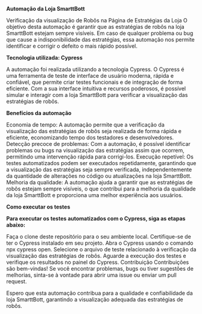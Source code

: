 **Automação da Loja SmarttBott**

Verificação da visualização de Robôs na Página de Estratégias da Loja
O objetivo desta automação é garantir que as estratégias de robôs na loja SmarttBott estejam sempre visíveis. Em caso de qualquer problema ou bug que cause a indisponibilidade das estratégias, essa automação nos permite identificar e corrigir o defeito o mais rápido possível.

**Tecnologia utilizada: Cypress**

A automação foi realizada utilizando a tecnologia Cypress. O Cypress é uma ferramenta de teste de interface de usuário moderna, rápida e confiável, que permite criar testes funcionais e de integração de forma eficiente. Com a sua interface intuitiva e recursos poderosos, é possível simular e interagir com a loja SmarttBott para verificar a visualização das estratégias de robôs.

**Benefícios da automação**

Economia de tempo: A automação permite que a verificação da visualização das estratégias de robôs seja realizada de forma rápida e eficiente, economizando tempo dos testadores e desenvolvedores.
Detecção precoce de problemas: Com a automação, é possível identificar problemas ou bugs na visualização das estratégias assim que ocorrem, permitindo uma intervenção rápida para corrigi-los.
Execução repetível: Os testes automatizados podem ser executados repetidamente, garantindo que a visualização das estratégias seja sempre verificada, independentemente da quantidade de alterações no código ou atualizações na loja SmarttBott.
Melhoria da qualidade: A automação ajuda a garantir que as estratégias de robôs estejam sempre visíveis, o que contribui para a melhoria da qualidade da loja SmarttBott e proporciona uma melhor experiência aos usuários.

**Como executar os testes**

**Para executar os testes automatizados com o Cypress, siga as etapas abaixo:**

Faça o clone deste repositório para o seu ambiente local.
Certifique-se de ter o Cypress instalado em seu projeto.
Abra o Cypress usando o comando npx cypress open.
Selecione o arquivo de teste relacionado à verificação da visualização das estratégias de robôs.
Aguarde a execução dos testes e verifique os resultados no painel do Cypress.
Contribuição
Contribuições são bem-vindas! Se você encontrar problemas, bugs ou tiver sugestões de melhorias, sinta-se à vontade para abrir uma issue ou enviar um pull request.

Espero que esta automação contribua para a qualidade e confiabilidade da loja SmarttBott, garantindo a visualização adequada das estratégias de robôs.

